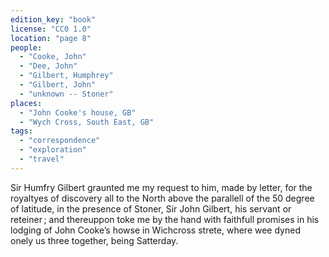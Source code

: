 ```yaml
---
edition_key: "book"
license: "CC0 1.0"
location: "page 8"
people:
  - "Cooke, John"
  - "Dee, John"
  - "Gilbert, Humphrey"
  - "Gilbert, John"
  - "unknown -- Stoner"
places:
  - "John Cooke's house, GB"
  - "Wych Cross, South East, GB"
tags:
  - "correspondence"
  - "exploration"
  - "travel"
---
```

Sir Humfry Gilbert graunted me my request to him, made by
letter, for the royaltyes of discovery all to the North above the
parallell of the 50 degree of latitude, in the presence of Stoner,
Sir John Gilbert, his servant or reteiner ; and thereuppon toke
me by the hand with faithfull promises in his lodging of John
Cooke’s howse in Wichcross strete, where wee dyned onely us three
together, being Satterday.
